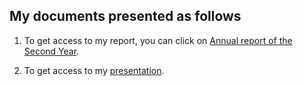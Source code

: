 ## My documents presented as follows

1. To get access to my report, you can click on [Annual report of the Second Year](https://github.com/erikfilias/erikfilias.github.io/blob/master/_posts/docs/2021-09-07-PhD_Thesis_Comillas.pdf).

2. To get access to my [presentation](https://github.com/erikfilias/erikfilias.github.io/blob/master/_posts/docs/202109_PhDTopic_EAQ_v3.pdf).
